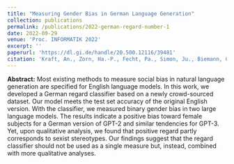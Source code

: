 ```yaml
---
title: "Measuring Gender Bias in German Language Generation"
collection: publications
permalink: /publications/2022-german-regard-number-1
date: 2022-09-29
venue: 'Proc. INFORMATIK 2022'
excerpt: ''
paperurl: 'https://dl.gi.de/handle/20.500.12116/39481'
citation: 'Kraft, An., Zorn, Ha.-P., Fecht, Pa., Simon, Ju., Biemann, Ch. & Usbeck, Ri., (2022). Measuring Gender Bias in German Language Generation. In: Demmler, D., Krupka, D. & Federrath, H. (Hrsg.), INFORMATIK 2022. Gesellschaft für Informatik, Bonn. (S. 1257-1274). DOI: 10.18420/inf2022_108'
---
```

**Abstract:** Most existing methods to measure social bias in natural language generation are specified
for English language models. In this work, we developed a German regard classifier based on a newly
crowd-sourced dataset. Our model meets the test set accuracy of the original English version. With
the classifier, we measured binary gender bias in two large language models. The results indicate a
positive bias toward female subjects for a German version of GPT-2 and similar tendencies for GPT-3.
Yet, upon qualitative analysis, we found that positive regard partly corresponds to sexist stereotypes.
Our findings suggest that the regard classifier should not be used as a single measure but, instead,
combined with more qualitative analyses.


